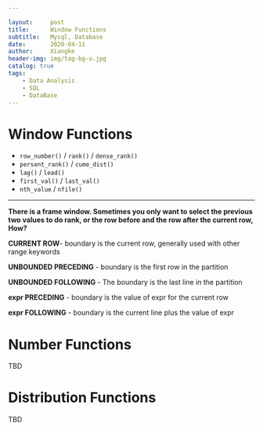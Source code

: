 ```yaml
---

layout:     post
title:      Window Functions
subtitle:   Mysql, Database
date:       2020-04-11
author:     Xiangke
header-img: img/tag-bg-o.jpg
catalog: true
tags:
    - Data Analysis
    - SQL
    - DataBase
---
```








# Window Functions

- `row_number()` / `rank()` / `dense_rank()`
- `persent_rank()` / `cume_dist()`
- `lag()` / `lead()`
- `first_val()` / `last_val()`
- `nth_value`  / `nfile()`

---



**There is a frame window. Sometimes you only want to select the previous two values to do rank, or the row before and the row after the current row, How?** 



**CURRENT ROW**-  boundary is the current row, generally used with other range keywords

**UNBOUNDED PRECEDING** -  boundary is the first row in the partition

**UNBOUNDED FOLLOWING** - The boundary is the last line in the partition

**expr PRECEDING** - boundary is the value of expr for the current row

**expr FOLLOWING** - boundary is the current line plus the value of expr

# Number Functions

TBD



# Distribution Functions

TBD



# 